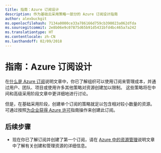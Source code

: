 ```yaml
---
title: 指南：Azure 订阅设计
description: 作为基础云采用策略一部分的 Azure 订阅设计指南
author: alexbuckgit
ms.openlocfilehash: 7134a0000ce33a786166d759cb390023a062dfda
ms.sourcegitcommit: 2e8b06e9c07875d65b91d5431bfd4bc465a7a242
ms.translationtype: HT
ms.contentlocale: zh-CN
ms.lasthandoff: 02/09/2018
---
```

# <a name="guidance-azure-subscription-design"></a>指南：Azure 订阅设计 

在[什么是 Azure 订阅](subscription-explainer.md)说明文章中，你已了解组织可以使用订阅来管理成本，并通过用户、团队、项目或使用许多其他策略对资源创建加以限制。 这些策略将在中间和高级采用阶段文章中更详细地进行讨论。

但是，在基础采用阶段，创建单个订阅的策略就足以包含相对较小数量的资源。 可通过按照[为企业获得 Azure 许可][azure-enterprise-licensing]指南操作来创建此订阅。

## <a name="next-steps"></a>后续步骤

* 现在你已了解订阅并创建了第一个订阅，请在 [Azure 中的资源管理](resource-manager-explainer.md)说明文章中了解有关创建和管理资源的详细信息。

[azure-enterprise-licensing]: https://azure.microsoft.com/pricing/enterprise-agreement
